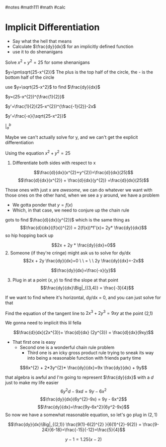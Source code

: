 #notes #math111 #math #calc



# Implicit Differentiation
- Say what the hell that means
- Calculate $\frac{dy}{dx}$ for an implicitly defined function
- use it to do shenanigans



Solve $x^{2}+y^{2}=25$ for some shenanigans

$y=\pm\sqrt{25-x^{2}}$
The plus is the top half of the circle, the - is the bottom half of the circle 

use $y=\sqrt{25-x^2}$
to find $\frac{dy}{dx}$

$y=(25-x^{2})^{\frac{1}{2}}$

$y'=\frac{1}{2}(25-x^{2})^{\frac{-1}{2}}-2x$

$y'=\frac{-x}{\sqrt{25-x^2}}$

$\Big|_a^b$

Maybe we can't actually solve for y, and we can't get the explicit differentiation

Using the equation $x^2+y^{2}=25$

1. Differentiate both sides with respect to x

$$\frac{d}{dx}(x^{2}+y^{2})=\frac{d}{dx}(25)$$
$$\frac{d}{dx}(x^{2}) + \frac{d}{dx}(y^{2)} =\frac{d}{dx}(25)$$

Those ones with just x are *awesome*, we can do whatever we want with those ones
on the other hand, when we see a y around, we have a problem
- We gotta ponder that $y=f(x)$
- Which, in that case, we need to conjure up the chain rule

gots to find
$\frac{d}{dx}(y^{2})$
which is the same thing as $$\frac{d}{dx}((f(x))^{2}) = 2(f(x))*f'(x)= 2y* \frac{dy}{dx}$$
so hip hopping back up

$$2x + 2y * \frac{dy}{dx}=0$$
2. Someone (if they're cringe) might ask us to solve for dy/dx 
$$2x + 2y \frac{dy}{dx}=0 \ \ = \ \ 2y \frac{dy}{dx}=-2x$$

$$\frac{dy}{dx}=\frac{-x}{y}$$

3. Plug in at a point $(x,y)$ to find the slope at that point
$$\frac{dy}{dx}\Big|_{(3,4)} = \frac{-3}{4}$$



If we want to find where it's horizontal, dy/dx = 0, and you can just solve for that

Find the equation of the tangent line to $2x^{3}+2y^{3}=9xy$ at the point (2,1)

We gonna need to implicit this lil fella

$$\frac{d}{dx}(2x^{3})+ \frac{d}{dx} (2y^{3}) = \frac{d}{dx}(9xy)$$
- That first one is easy
	- Second one is a wonderful chain rule problem
		- Third one is an icky gross product rule trying to sneak its way into being a reasonable function with friends
party time

$$6x^{2} + 2*3y^{2}* \frac{dy}{dx}=9x \frac{dy}{dx} + 9y$$
 

that algebra is awful and I'm going to represent $\frac{dy}{dx}$ with a $d$ just to make my life easier
$$6y^{2}d -9xd = 9y-6x^{2}$$
$$\frac{dy}{dx}(6y^{2}-9x) = 9y - 6x^2$$$$\frac{dy}{dx}=\frac{9y-6x^2}{6y^2-9x}$$
So now we have a somewhat reasonable equation, so let's go plug in $(2,1)$

$$\frac{dy}{dx}\Big|_{(2,1)} \frac{9(1)-6(2)^{2} }{6(1)^{2}-9(2)} = \frac{9-24}{6-18}=\frac{-15}{-12}=\frac{5}{4}$$



$$y-1=1.25(x-2)$$
